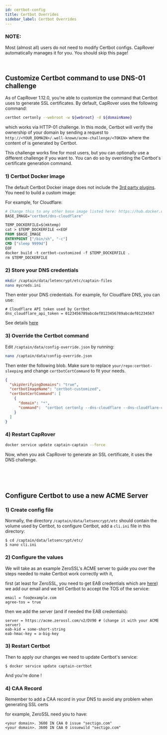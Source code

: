```yaml
---
id: certbot-config
title: Certbot Overrides
sidebar_label: Certbot Overrides
---
```



### NOTE:
Most (almost all) users do not need to modify Certbot configs. CapRover automatically manages it for you. You should skip this page!

<br/>

## Customize Certbot command to use DNS-01 challenge

As of CapRover 1.12.0, you're able to customize the command that Certbot uses to generate SSL certificates. By default, CapRover uses the following command:
```bash
certbot certonly --webroot -w ${webroot} -d ${domainName}
```
which works via HTTP-01 challenge. In this mode, Certbot will verify the ownership of your domain by sending a request to `http://<YOUR_DOMAIN>/.well-known/acme-challenge/<TOKEN>` where the content of <TOKEN> is generated by Certbot. 

This challenge works fine for most users, but you can optionally use a different challenge if you want to. You can do so by overriding the Certbot's certificate generation command. 

### 1) Certbot Docker image
The default Certbot Docker image does not include the [3rd party plugins](https://hub.docker.com/r/certbot/certbot). You need to build a custom image:

For example, for Cloudflare:
```Dockerfile
# Change this to any other base image listed here: https://hub.docker.com/r/certbot/certbot
BASE_IMAGE="certbot/dns-cloudflare"  

TEMP_DOCKERFILE=$(mktemp)
cat > $TEMP_DOCKERFILE <<EOF
FROM $BASE_IMAGE
ENTRYPOINT ["/bin/sh", "-c"]
CMD ["sleep 9999d"]
EOF
docker build -t certbot-customized -f $TEMP_DOCKERFILE .
rm $TEMP_DOCKERFILE
```

### 2) Store your DNS credentials

```bash
mkdir /captain/data/letencrypt/etc/captain-files
nano mycreds.ini
```
Then enter your DNS credentials. For example, for Cloudflare DNS, you can use:
```text
# Cloudflare API token used by Certbot
dns_cloudflare_api_token = 0123456789abcdef0123456789abcdef01234567
```
See details [here](https://eff-certbot.readthedocs.io/en/stable/using.html#dns-plugins)


### 3) Override the Certbot command

Edit `/captain/data/config-override.json` by running:
```bash
nano /captain/data/config-override.json
```

Then enter the following blob. Make sure to replace `your/repo:certbot-sleeping` and change `certbotCertCommand` to fit your needs.  

```json
{
  "skipVerifyingDomains": "true",
  "certbotImageName": "certbot-customized",
  "certbotCertCommand": [
    {
      "domain": "*",
      "command":  "certbot certonly --dns-cloudflare --dns-cloudflare-credentials /etc/letsencrypt/captain-files/mycreds.ini -d ${domain}" 
    }
  ]
}
```

### 4) Restart CapRover

```bash
docker service update captain-captain --force
```

Now, when you ask CapRover to generate an SSL certificate, it uses the DNS challenge. 

<br/>
<br/>
<br/>

## Configure Certbot to use a new ACME Server

### 1) Create config file

Normally, the directory `/captain/data/letsencrypt/etc` should contain the volume used by Certbot,
to configure Certbot, add a `cli.ini` file in this directory:
```
$ cd /captain/data/letsencrypt/etc/
$ nano cli.ini
```

### 2) Configure the values

We will take as an example ZeroSSL's ACME server to guide you over the steps needed to make Certbot work correctly with it,

first (at least for ZeroSSL, you need to get EAB credentials which are [here](https://app.zerossl.com/developer)) we add our email and we tell Certbot to accept the TOS of the service:
```
email = foo@example.com
agree-tos = true
```

then we add the server (and if needed the EAB credentials):
```
server = https://acme.zerossl.com/v2/DV90 # (change it with your ACME server)
eab-kid = some-short-string
eab-hmac-key = a-big-key
```

### 3) Restart Certbot

Then to apply our changes we need to update Certbot's service:
```
$ docker service update captain-certbot
```

And you're done !

### 4) CAA Record

Remember to add a CAA record in your DNS to avoid any problem when generating SSL certs

for example, ZeroSSL need you to have:
```
<your domain>. 3600 IN CAA 0 issue "sectigo.com"
<your domain>. 3600 IN CAA 0 issuewild "sectigo.com"
```
